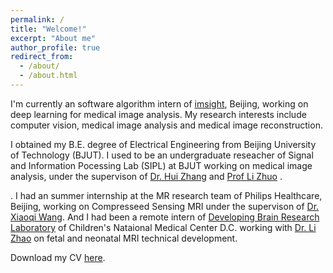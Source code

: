 ```yaml
---
permalink: /
title: "Welcome!"
excerpt: "About me"
author_profile: true
redirect_from: 
  - /about/
  - /about.html
---
```

  I'm currently an software algorithm intern of [imsight](http://www.imsightmed.com/article/enteamlist), Beijing, working on deep learning for medical image analysis. My research interests include computer vision, medical image analysis and medical image reconstruction.

  I obtained my B.E. degree of Electrical Engineering from Beijing University of Technology (BJUT). I used to be an undergraduate reseacher of Signal and Information Pocessing Lab (SIPL) at BJUT working on medical image analysis, under the supervison of [Dr. Hui Zhang](http://yanzhao.bjut.edu.cn/ds/2/1/2017227/14881584875387012_1.html) and [Prof Li Zhuo](http://yanzhao.bjut.edu.cn/ds/10/2015626/1435290308715_1.html) .

 . I had an summer internship at the MR research team of Philips Healthcare, Beijing, working on Compresseed Sensing MRI under the supervison of [Dr. Xiaoqi Wang](https://cn.linkedin.com/in/peter-xiaoqi-wang-564a5124). And I had been a remote intern of [Developing Brain Research Laboratory](http://developingbrainresearchlaboratory.org/) of Children's Nataional Medical Center D.C. working with [Dr. Li Zhao](http://www.lizhaomri.com/home) on fetal and neonatal MRI technical development.
   
 Download my CV [here](https://dukang4655.github.io/files/CV_du.pdf).
